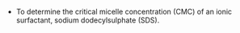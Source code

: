 - To determine the critical micelle concentration (CMC) of an ionic surfactant, sodium dodecylsulphate (SDS).
